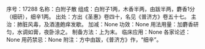 序号：17288
名称：白附子散
组成：白附子1两，木香半两，由跋半两，麝香1分（细研），细辛1两。
出处：方出《圣惠》卷四十，名见《普济方》卷五十七。
主治：肺脏风毒，及酒渣皰痒发歇。
加减：None
功效：None
用法用量：加麝香研匀，水调如膏，夜卧涂之。
制备方法：上为末。
临床应用：None
各家论述：None
用药禁忌：None
附注：方中由跋，《普济方》作，“细辛”。
